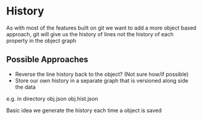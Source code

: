 # History
As with most of the features built on git we want to add a more object based approach, git will give us the history of lines not the history of each property in the object graph

## Possible Approaches
- Reverse the line history back to the object? (Not sure how/if possible)
- Store our own history in a separate graph that is versioned along side the data

e.g. in directory
obj.json
obj.hist.json

Basic idea we generate the history each time a object is saved

